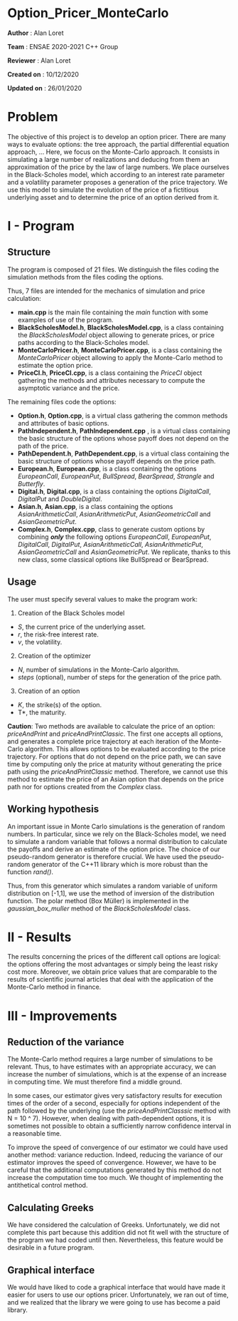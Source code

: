 # Option_Pricer_MonteCarlo

**Author** : Alan Loret

**Team** : ENSAE 2020-2021 C++ Group

**Reviewer** : Alan Loret

**Created on** : 10/12/2020

**Updated on** : 26/01/2020

# Problem

The objective of this project is to develop an option pricer.
There are many ways to evaluate options: the tree approach, the partial differential equation approach, ... 
Here, we focus on the Monte-Carlo approach. It consists in simulating a large number of realizations and deducing from them an approximation of the price by the law of large numbers. We place ourselves in the Black-Scholes model, which according to an interest rate parameter and a volatility parameter proposes a generation of the price trajectory. 
We use this model to simulate the evolution of the price of a fictitious underlying asset and to determine the price of an option derived from it.

# I - Program

## Structure

The program is composed of 21 files. 
We distinguish the files coding the simulation methods from the files coding the options.

Thus, 7 files are intended for the mechanics of simulation and price calculation:

- **main.cpp** is the main file containing the *main* function with some examples of use of the program.
- **BlackScholesModel.h**, **BlackScholesModel.cpp**, is a class containing the *BlackScholesModel* object allowing to generate prices, or price paths according to the Black-Scholes model.
- **MonteCarloPricer.h**, **MonteCarloPricer.cpp**, is a class containing the *MonteCarloPricer* object allowing to apply the Monte-Carlo method to estimate the option price.
- **PriceCI.h**, **PriceCI.cpp**, is a class containing the *PriceCI* object gathering the methods and attributes necessary to compute the asymptotic variance and the price.

The remaining files code the options:
- **Option.h**, **Option.cpp**, is a virtual class gathering the common methods and attributes of basic options.
- **PathIndependent.h**, **PathIndependent.cpp** , is a virtual class containing the basic structure of the options whose payoff does not depend on the path of the price.
- **PathDependent.h**, **PathDependent.cpp**, is a virtual class containing the basic structure of options whose payoff depends on the price path.
- **European.h**, **European.cpp**, is a class containing the options *EuropeanCall*, *EuropeanPut*, *BullSpread*, *BearSpread*, *Strangle* and *Butterfly*.
- **Digital.h**, **Digital.cpp**, is a class containing the options *DigitalCall*, *DigitalPut* and *DoubleDigital*.
- **Asian.h**, **Asian.cpp**, is a class containing the options *AsianArithmeticCall*, *AsianArithmeticPut*, *AsianGeometricCall* and *AsianGeometricPut*.
- **Complex.h**, **Complex.cpp**, class to generate custom options by combining ***only*** the following options *EuropeanCall*, *EuropeanPut*, *DigitalCall*, *DigitalPut*, *AsianArithmeticCall*, *AsianArithmeticPut*, *AsianGeometricCall* and *AsianGeometricPut*. We replicate, thanks to this new class, some classical options like BullSpread or BearSpread.

## Usage 

The user must specify several values to make the program work:
1. Creation of the Black Scholes model
- *S*, the current price of the underlying asset.
- *r*, the risk-free interest rate.
- *v*, the volatility.
2. Creation of the optimizer
- *N*, number of simulations in the Monte-Carlo algorithm.
- *steps* (optional), number of steps for the generation of the price path.
3.  Creation of an option
- *K*, the strike(s) of the option.
- T*, the maturity.

**Caution**: Two methods are available to calculate the price of an option: *priceAndPrint* and *priceAndPrintClassic*. 
The first one accepts all options, and generates a complete price trajectory at each iteration of the Monte-Carlo algorithm. This allows options to be evaluated according to the price trajectory. For options that do not depend on the price path, we can save time by computing only the price at maturity without generating the price path using the *priceAndPrintClassic* method. Therefore, we cannot use this method to estimate the price of an Asian option that depends on the price path nor for options created from the *Complex* class.

## Working hypothesis

An important issue in Monte Carlo simulations is the generation of random numbers. 
In particular, since we rely on the Black-Scholes model, we need to simulate a random variable that follows a normal distribution to calculate the payoffs and derive an estimate of the option price. The choice of our pseudo-random generator is therefore crucial. We have used the pseudo-random generator of the C++11 library which is more robust than the function *rand()*.

Thus, from this generator which simulates a random variable of uniform distribution on [-1,1], we use the method of inversion of the distribution function. The polar method (Box Müller) is implemented in the *gaussian_box_muller* method of the *BlackScholesModel* class.

# II - Results

The results concerning the prices of the different call options are logical: the options offering the most advantages or simply being the least risky cost more. Moreover, we obtain price values that are comparable to the results of scientific journal articles that deal with the application of the Monte-Carlo method in finance.

# III - Improvements

## Reduction of the variance
The Monte-Carlo method requires a large number of simulations to be relevant. Thus, to have estimates with an appropriate accuracy, we can increase the number of simulations, which is at the expense of an increase in computing time. We must therefore find a middle ground.

In some cases, our estimator gives very satisfactory results for execution times of the order of a second, especially for options independent of the path followed by the underlying (use the *priceAndPrintClasssic* method with N = 10 ^ 7). However, when dealing with path-dependent options, it is sometimes not possible to obtain a sufficiently narrow confidence interval in a reasonable time.

To improve the speed of convergence of our estimator we could have used another method: variance reduction. Indeed, reducing the variance of our estimator improves the speed of convergence. 
However, we have to be careful that the additional computations generated by this method do not increase the computation time too much. We thought of implementing the antithetical control method.

## Calculating Greeks

We have considered the calculation of Greeks. Unfortunately, we did not complete this part because this addition did not fit well with the structure of the program we had coded until then. Nevertheless, this feature would be desirable in a future program.

## Graphical interface 

We would have liked to code a graphical interface that would have made it easier for users to use our options pricer. Unfortunately, we ran out of time, and we realized that the library we were going to use has become a paid library.
